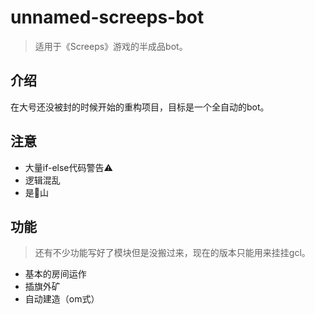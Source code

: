 # unnamed-screeps-bot
> 适用于《Screeps》游戏的半成品bot。

## 介绍
在大号还没被封的时候开始的重构项目，目标是一个全自动的bot。

## 注意
* 大量if-else代码警告⚠
* 逻辑混乱
* 是💩山

## 功能

> 还有不少功能写好了模块但是没搬过来，现在的版本只能用来挂挂gcl。

* 基本的房间运作
* 插旗外矿
* 自动建造（om式）

